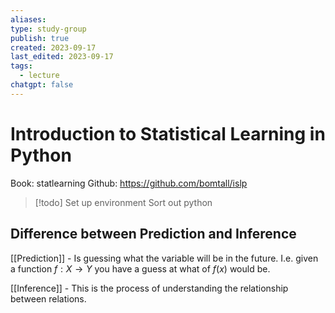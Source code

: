 ```yaml
---
aliases: 
type: study-group
publish: true
created: 2023-09-17
last_edited: 2023-09-17
tags:
  - lecture
chatgpt: false
---
```

# Introduction to Statistical Learning in Python

Book: statlearning
Github: https://github.com/bomtall/islp

>[!todo] Set up environment
> Sort out python

## Difference between Prediction and Inference

[[Prediction]] - Is guessing what the variable will be in the future. I.e. given a function $f : X \rightarrow Y$ you have a guess at what of $f(x)$ would be. 

[[Inference]] - This is the process of understanding the relationship between relations.

